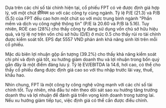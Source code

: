 Dựa trên các chỉ số tài chính hiện tại, cổ phiếu FPT có vẻ được định giá hợp lý, với một chút प्रीमियम so với các công ty cùng ngành. Tỷ lệ P/E (21.3) và P/B (5.5) của FPT đều cao hơn một chút so với mức trung bình ngành "Phần mềm và dịch vụ công nghệ thông tin" (P/E là 20.60 và P/B là 5.16). Tuy nhiên, ROE cao (28%) cho thấy công ty đang sử dụng vốn chủ sở hữu hiệu quả, và tỷ lệ nợ trên vốn chủ sở hữu (D/E) ở mức 0.5 cho thấy rủi ro tài chính được kiểm soát tốt. EPS đạt 5557 VND phản ánh khả năng sinh lời trên mỗi cổ phiếu.

Mặc dù biên lợi nhuận gộp ấn tượng (39.2%) cho thấy khả năng kiểm soát chi phí và định giá tốt, xu hướng giảm doanh thu và lợi nhuận trong bốn quý gần đây là một điểm đáng lưu ý. Tỷ lệ EV/EBITDA là 14.6, hơi cao, có thể cho thấy cổ phiếu đang được định giá cao so với thu nhập trước lãi vay, thuế, khấu hao.

Nhìn chung, FPT là một công ty công nghệ vững mạnh với các chỉ số tài chính tốt. Tuy nhiên, nhà đầu tư nên theo dõi sát sao xu hướng tăng trưởng doanh thu và lợi nhuận để đánh giá triển vọng kinh doanh trong tương lai. Nếu xu hướng giảm tiếp tục, việc định giá có thể cần được điều chỉnh.